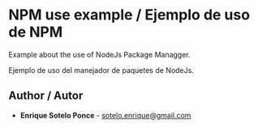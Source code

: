# NPM use example / Ejemplo de uso de NPM
Example about the use of NodeJs Package Managger.

Ejemplo de uso del manejador de paquetes de NodeJs.

## Author / Autor
* **Enrique Sotelo Ponce** - [sotelo.enrique@gmail.com](enrique.sotelo@gmail.com)